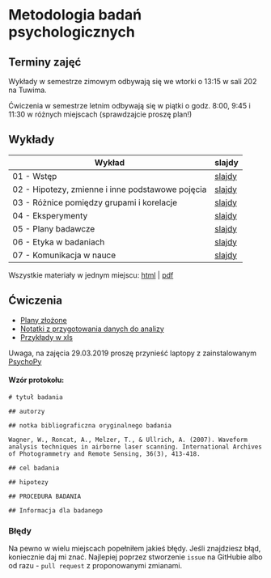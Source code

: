 # Metodologia badań psychologicznych


## Terminy zajęć

Wykłady w semestrze zimowym odbywają się we wtorki o 13:15 w sali 202 na Tuwima.

Ćwiczenia w semestrze letnim odbywają się w piątki o godz. 8:00, 9:45 i 11:30 w różnych miejscach (sprawdzajcie proszę plan!)

## Wykłady

Wykład | slajdy
------ | --------
01 - Wstęp | [slajdy](w01_intro.html)
02 - Hipotezy, zmienne i inne podstawowe pojęcia | [slajdy](w02.html)
03 - Różnice pomiędzy grupami i korelacje | [slajdy](w03.html)
04 - Eksperymenty | [slajdy](w04.html)
05 - Plany badawcze | [slajdy](w05.html)
06 - Etyka w badaniach | [slajdy](w06.html)
07 - Komunikacja w nauce | [slajdy](w07.html)

Wszystkie materiały w jednym miejscu: [html](mbp_all.html) | [pdf](mbp_all.pdf)

## Ćwiczenia

- [Plany złożone](cw/plany_zlozone.html)
- [Notatki z przygotowania danych do analizy](cw/wymogi_dane.html)
- [Przykłady w xls](cw/przygotowanie_danych/przyklady.zip)

Uwaga, na zajęcia 29.03.2019 proszę przynieść laptopy z zainstalowanym [PsychoPy](https://www.psychopy.org/installation.html)

#### Wzór protokołu:

```
# tytuł badania

## autorzy

## notka bibliograficzna oryginalnego badania

Wagner, W., Roncat, A., Melzer, T., & Ullrich, A. (2007). Waveform analysis techniques in airborne laser scanning. International Archives of Photogrammetry and Remote Sensing, 36(3), 413-418.

## cel badania

## hipotezy

## PROCEDURA BADANIA

## Informacja dla badanego
```


### Błędy
Na pewno w wielu miejscach popełniłem jakieś błędy. Jeśli znajdziesz błąd, koniecznie daj mi znać. Najlepiej poprzez stworzenie `issue` na GitHubie albo od razu - `pull request` z proponowanymi zmianami.
